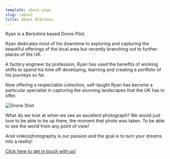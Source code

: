 ```yaml
---
template: about-page
slug: /about
title: About RCDrones
---
```

Ryan is a Berkshire based Drone Pilot. 

Ryan dedicates most of his downtime to exploring and capturing the beautiful offerings of the local area but recently branching out to further places of the UK. 

A factory engineer by profession, Ryan has used the benefits of working shifts to spend his time off developing, learning and creating a portfolio of his journeys so far. 

Now offering a respectable collection, self-taught Ryan has become a particular specialist in capturing the stunning landscapes that the UK has to offer. 

![Drone Shot](/assets/vanessa-bucceri-gdirwiyama8-unsplash.jpg "Berkshire Drone Shot")

What do we look at when we see an excellent photograph? We would just love to be able to be up there, the moment that photo was taken. To be able to see the world from any point of view!

Ariel video/photography is our passion and the goal is to turn your dreams into a reality!

[Click here to get in touch with us!](/about)